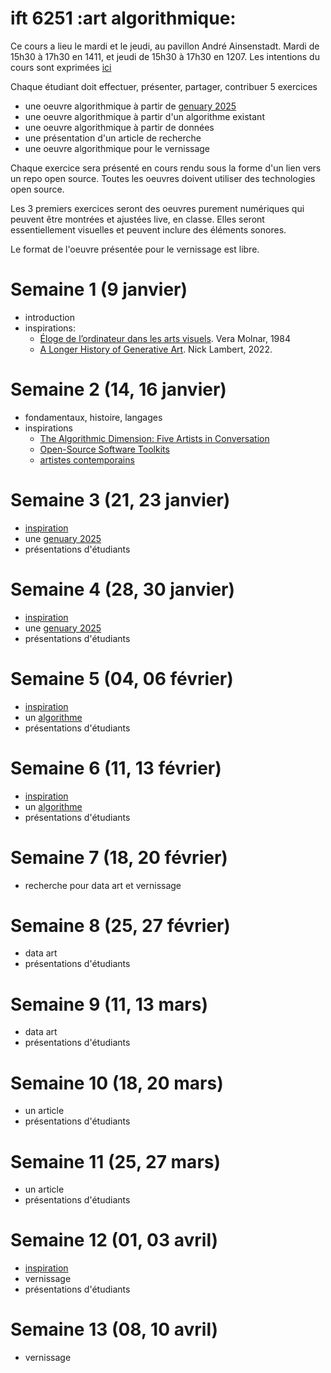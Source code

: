 # ift 6251 :art algorithmique:

Ce cours a lieu le mardi et le jeudi, au pavillon André Ainsenstadt. Mardi de 15h30 à 17h30 en 1411, et jeudi de 15h30 à 17h30 en 1207. Les intentions du cours sont exprimées [ici](plan-cours.md)

Chaque étudiant doit effectuer, présenter, partager, contribuer 5 exercices
- une oeuvre algorithmique à partir de [genuary 2025](https://genuary.art/prompts#jan9)
- une oeuvre algorithmique à partir d'un algorithme existant
- une oeuvre algorithmique à partir de données
- une présentation d'un article de recherche
- une oeuvre algorithmique pour le vernissage

Chaque exercice sera présenté en cours rendu sous la forme d'un lien vers un repo open source. Toutes les oeuvres doivent utiliser des technologies open source.

Les 3 premiers exercices seront des oeuvres purement numériques qui peuvent être montrées et ajustées live, en classe. Elles seront essentiellement visuelles et peuvent inclure des éléments sonores.

Le format de l'oeuvre présentée pour le vernissage est libre. 

# Semaine 1 (9 janvier)
 - introduction
 - inspirations:
   - [Éloge de l’ordinateur dans les arts visuels](http://www.veramolnar.com/blog/wp-content/uploads/VM1984_eloge.pdf). Vera Molnar, 1984
   - [A Longer History of Generative Art](https://www.rightclicksave.com/article/a-longer-history-of-generative-art). Nick Lambert, 2022.

# Semaine 2 (14, 16 janvier)
 - fondamentaux, histoire, langages
 - inspirations
   - [The Algorithmic Dimension: Five Artists in Conversation](https://link.springer.com/content/pdf/10.1007/978-3-319-61167-9.pdf)
   - [Open-Source Software Toolkits](https://github.com/CreativeInquiry/OSSTA-Report)
   - [artistes contemporains](https://github.com/rethread-studio/algorithmic-art-course/issues/12)

# Semaine 3 (21, 23 janvier)
- [inspiration](https://www.rightclicksave.com/article/the-power-of-processing-casey-reas-and-lauren-lee-mccarthy-interview-generative-art)
- une [genuary 2025](https://genuary.art/prompts#jan9)
- présentations d'étudiants

# Semaine 4 (28, 30 janvier)
- [inspiration](https://www.sfmoma.org/read/drawing-with-instructions/)
- une [genuary 2025](https://genuary.art/prompts#jan9)
- présentations d'étudiants

# Semaine 5 (04, 06 février)
- [inspiration](https://unframed.lacma.org/2024/11/13/digital-art-kind-performance-qa-casey-reas)
- un [algorithme](algorithms.md)
- présentations d'étudiants

# Semaine 6 (11, 13 février)
- [inspiration](https://www.rightclicksave.com/article/in-search-of-generative-art-history)
- un [algorithme](algorithms.md)
- présentations d'étudiants

# Semaine 7 (18, 20 février)
- recherche pour data art et vernissage

# Semaine 8 (25, 27 février)
- data art
- présentations d'étudiants

# Semaine 9 (11, 13 mars)
- data art
- présentations d'étudiants

# Semaine 10 (18, 20 mars)
- un article
- présentations d'étudiants

# Semaine 11 (25, 27 mars)
- un article
- présentations d'étudiants

# Semaine 12 (01, 03 avril)
- [inspiration](https://www.rightclicksave.com/article/the-power-of-the-plotter-generative-art-aleksandra-jovanic-julien-gachadoat-feral-file-graph-interview)
- vernissage
- présentations d'étudiants

# Semaine 13 (08, 10 avril)
- vernissage